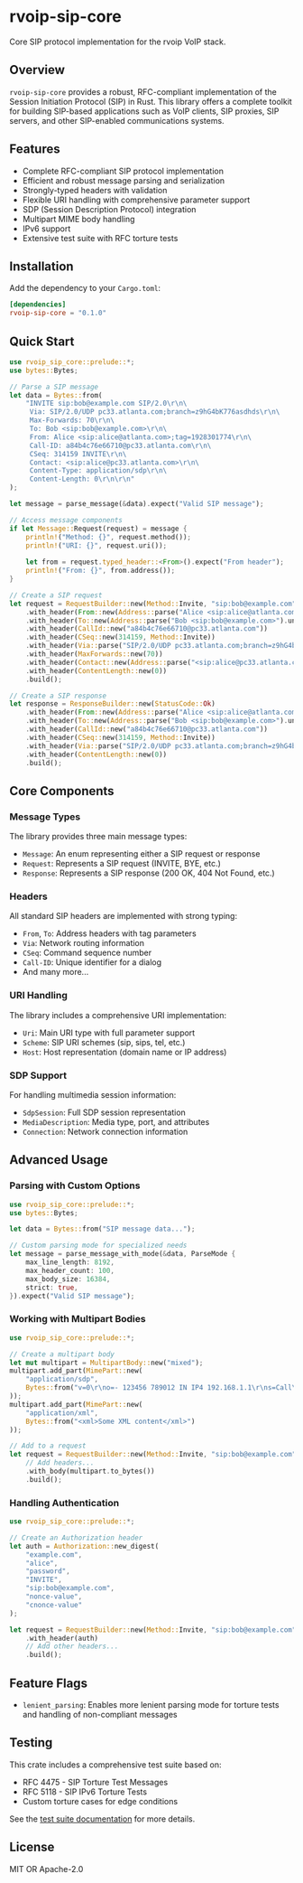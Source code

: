 # rvoip-sip-core

Core SIP protocol implementation for the rvoip VoIP stack.

## Overview

`rvoip-sip-core` provides a robust, RFC-compliant implementation of the Session Initiation Protocol (SIP) in Rust. This library offers a complete toolkit for building SIP-based applications such as VoIP clients, SIP proxies, SIP servers, and other SIP-enabled communications systems.

## Features

- Complete RFC-compliant SIP protocol implementation
- Efficient and robust message parsing and serialization
- Strongly-typed headers with validation
- Flexible URI handling with comprehensive parameter support
- SDP (Session Description Protocol) integration
- Multipart MIME body handling
- IPv6 support
- Extensive test suite with RFC torture tests

## Installation

Add the dependency to your `Cargo.toml`:

```toml
[dependencies]
rvoip-sip-core = "0.1.0"
```

## Quick Start

```rust
use rvoip_sip_core::prelude::*;
use bytes::Bytes;

// Parse a SIP message
let data = Bytes::from(
    "INVITE sip:bob@example.com SIP/2.0\r\n\
     Via: SIP/2.0/UDP pc33.atlanta.com;branch=z9hG4bK776asdhds\r\n\
     Max-Forwards: 70\r\n\
     To: Bob <sip:bob@example.com>\r\n\
     From: Alice <sip:alice@atlanta.com>;tag=1928301774\r\n\
     Call-ID: a84b4c76e66710@pc33.atlanta.com\r\n\
     CSeq: 314159 INVITE\r\n\
     Contact: <sip:alice@pc33.atlanta.com>\r\n\
     Content-Type: application/sdp\r\n\
     Content-Length: 0\r\n\r\n"
);

let message = parse_message(&data).expect("Valid SIP message");

// Access message components
if let Message::Request(request) = message {
    println!("Method: {}", request.method());
    println!("URI: {}", request.uri());
    
    let from = request.typed_header::<From>().expect("From header");
    println!("From: {}", from.address());
}

// Create a SIP request
let request = RequestBuilder::new(Method::Invite, "sip:bob@example.com".parse().unwrap())
    .with_header(From::new(Address::parse("Alice <sip:alice@atlanta.com>").unwrap()))
    .with_header(To::new(Address::parse("Bob <sip:bob@example.com>").unwrap()))
    .with_header(CallId::new("a84b4c76e66710@pc33.atlanta.com"))
    .with_header(CSeq::new(314159, Method::Invite))
    .with_header(Via::parse("SIP/2.0/UDP pc33.atlanta.com;branch=z9hG4bK776asdhds").unwrap())
    .with_header(MaxForwards::new(70))
    .with_header(Contact::new(Address::parse("<sip:alice@pc33.atlanta.com>").unwrap()))
    .with_header(ContentLength::new(0))
    .build();

// Create a SIP response
let response = ResponseBuilder::new(StatusCode::Ok)
    .with_header(From::new(Address::parse("Alice <sip:alice@atlanta.com>").unwrap()))
    .with_header(To::new(Address::parse("Bob <sip:bob@example.com>").unwrap()))
    .with_header(CallId::new("a84b4c76e66710@pc33.atlanta.com"))
    .with_header(CSeq::new(314159, Method::Invite))
    .with_header(Via::parse("SIP/2.0/UDP pc33.atlanta.com;branch=z9hG4bK776asdhds").unwrap())
    .with_header(ContentLength::new(0))
    .build();
```

## Core Components

### Message Types

The library provides three main message types:

- `Message`: An enum representing either a SIP request or response
- `Request`: Represents a SIP request (INVITE, BYE, etc.)
- `Response`: Represents a SIP response (200 OK, 404 Not Found, etc.)

### Headers

All standard SIP headers are implemented with strong typing:

- `From`, `To`: Address headers with tag parameters
- `Via`: Network routing information
- `CSeq`: Command sequence number
- `Call-ID`: Unique identifier for a dialog
- And many more...

### URI Handling

The library includes a comprehensive URI implementation:

- `Uri`: Main URI type with full parameter support
- `Scheme`: SIP URI schemes (sip, sips, tel, etc.)
- `Host`: Host representation (domain name or IP address)

### SDP Support

For handling multimedia session information:

- `SdpSession`: Full SDP session representation
- `MediaDescription`: Media type, port, and attributes
- `Connection`: Network connection information

## Advanced Usage

### Parsing with Custom Options

```rust
use rvoip_sip_core::prelude::*;
use bytes::Bytes;

let data = Bytes::from("SIP message data...");

// Custom parsing mode for specialized needs
let message = parse_message_with_mode(&data, ParseMode {
    max_line_length: 8192,
    max_header_count: 100,
    max_body_size: 16384,
    strict: true,
}).expect("Valid SIP message");
```

### Working with Multipart Bodies

```rust
use rvoip_sip_core::prelude::*;

// Create a multipart body
let mut multipart = MultipartBody::new("mixed");
multipart.add_part(MimePart::new(
    "application/sdp",
    Bytes::from("v=0\r\no=- 123456 789012 IN IP4 192.168.1.1\r\ns=Call\r\nc=IN IP4 192.168.1.1\r\nt=0 0\r\nm=audio 49170 RTP/AVP 0\r\n")
));
multipart.add_part(MimePart::new(
    "application/xml",
    Bytes::from("<xml>Some XML content</xml>")
));

// Add to a request
let request = RequestBuilder::new(Method::Invite, "sip:bob@example.com".parse().unwrap())
    // Add headers...
    .with_body(multipart.to_bytes())
    .build();
```

### Handling Authentication

```rust
use rvoip_sip_core::prelude::*;

// Create an Authorization header
let auth = Authorization::new_digest(
    "example.com",
    "alice",
    "password",
    "INVITE",
    "sip:bob@example.com",
    "nonce-value",
    "cnonce-value"
);

let request = RequestBuilder::new(Method::Invite, "sip:bob@example.com".parse().unwrap())
    .with_header(auth)
    // Add other headers...
    .build();
```

## Feature Flags

- `lenient_parsing`: Enables more lenient parsing mode for torture tests and handling of non-compliant messages

## Testing

This crate includes a comprehensive test suite based on:

- RFC 4475 - SIP Torture Test Messages
- RFC 5118 - SIP IPv6 Torture Tests
- Custom torture cases for edge conditions

See the [test suite documentation](tests/README.md) for more details.

## License

MIT OR Apache-2.0